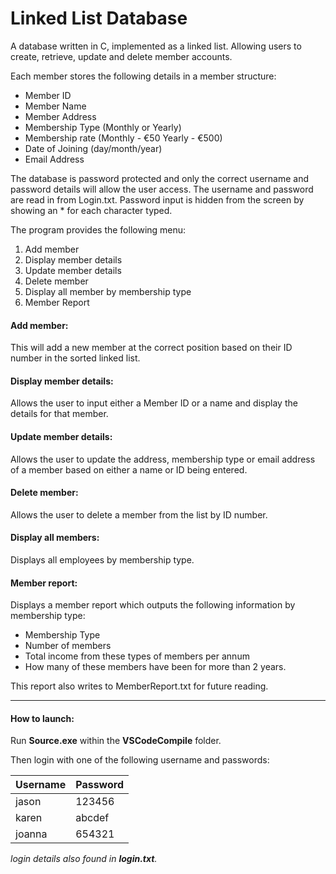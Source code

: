 # Linked List Database

A database written in C, implemented as a linked list. Allowing users to create, retrieve, update and delete member accounts.

Each member stores the following details in a member structure:

* Member ID
* Member Name 
* Member Address
* Membership Type (Monthly or Yearly)
* Membership rate (Monthly - €50 Yearly - €500)
* Date of Joining (day/month/year)
* Email Address 


The database is password protected and only the correct username and password details will allow the user access. The username and password are read in from Login.txt. Password input is hidden from the screen by showing an * for each character typed.


The program provides the following menu:

1. Add member
2. Display member details
3. Update member details
4. Delete member
5. Display all member by membership type
6. Member Report


#### Add member:
This will add a new member at the correct position based on their ID number in the
sorted linked list. 

#### Display member details:
Allows the user to input either a Member ID or a name and display the
details for that member.

#### Update member details:
Allows the user to update the address, membership type or email address
of a member based on either a name or ID being entered.

#### Delete member:
Allows the user to delete a member from the list by ID number.

#### Display all members:
Displays all employees by membership type.

#### Member report:
Displays a member report which outputs the following information by membership
type:

- Membership Type
- Number of members
- Total income from these types of members per annum
- How many of these members have been for more than 2 years.

This report also writes to MemberReport.txt for future reading.

****
#### How to launch:
Run **Source.exe** within the **VSCodeCompile** folder.

Then login with one of the following username and passwords:

|  Username  | Password |         
| ---------- | -------- | 
|    jason   |  123456  |
|    karen   |  abcdef  | 
|   joanna   |  654321  |

*login details also found in **login.txt**.*
